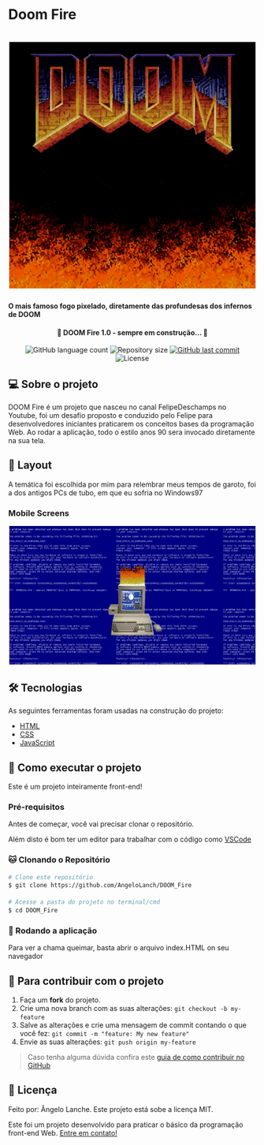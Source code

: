 # Doom Fire
<h1 align="center">
    <img alt="doomBanner" title="#doomBanner" src="./assets/doomBanner.jpg" width="500px" />
    <h4>O mais famoso fogo pixelado, diretamente das profundesas dos infernos de DOOM</h4>
</h1>

<h4 align="center"> 
	🚧 DOOM Fire 1.0 - sempre em construção... 🚧
</h4>

<p align="center">
  <img alt="GitHub language count" src="https://img.shields.io/github/languages/count/AngeloLanch/DOOM_Fire?color=%2304D361">

  <img alt="Repository size" src="https://img.shields.io/github/repo-size/angeloLanch/DOOM_Fire">
  
  <a href="https://github.com/AngeloLanch/DOOM_Fire/commits/master">
    <img alt="GitHub last commit" src="https://img.shields.io/github/last-commit/AngeloLanch/DOOM_Fire">
  </a>

  <img alt="License" src="https://img.shields.io/badge/license-MIT-brightgreen">
</p>


## 💻 Sobre o projeto

DOOM Fire é um projeto que nasceu no canal FelipeDeschamps no Youtube, foi um desafio proposto e conduzido pelo Felipe para desenvolvedores iniciantes praticarem os conceitos bases da programação Web.
Ao rodar a aplicação, todo o estilo anos 90 sera invocado diretamente na sua tela.

## 🎨 Layout

A temática foi escolhida por mim para relembrar meus tempos de garoto, foi a dos antigos PCs de tubo, em que eu sofria no Windows97

### Mobile Screens

<p align="center">
  <img alt="DOOM_Fire" title="#DOOM_Fire" src="./assets/rodando.png" width="500px">
</p>

## 🛠 Tecnologias

As seguintes ferramentas foram usadas na construção do projeto:
- [HTML][html]
- [CSS][css]
- [JavaScript][js]

## :calling: Como executar o projeto

Este é um projeto inteiramente front-end!

### Pré-requisitos

Antes de começar, você vai precisar clonar o repositório.

Além disto é bom ter um editor para trabalhar com o código como [VSCode][vscode]

### :cat: Clonando o Repositório

```bash
# Clone este repositório
$ git clone https://github.com/AngeloLanch/DOOM_Fire
            
# Acesse a pasta do projeto no terminal/cmd
$ cd DOOM_Fire

```

### :repeat: Rodando a aplicação

Para ver a chama queimar, basta abrir o arquivo index.HTML on seu navegador

## :raising_hand: Para contribuir com o projeto

1. Faça um **fork** do projeto.
2. Crie uma nova branch com as suas alterações: `git checkout -b my-feature`
3. Salve as alterações e crie uma mensagem de commit contando o que você fez: `git commit -m "feature: My new feature"`
4. Envie as suas alterações: `git push origin my-feature`
> Caso tenha alguma dúvida confira este [guia de como contribuir no GitHub](https://github.com/firstcontributions/first-contributions)

## 📝 Licença

Feito por: Ângelo Lanche.
Este projeto está sobe a licença MIT.

Este foi um projeto desenvolvido para praticar o básico da programação front-end Web.
[Entre em contato!](https://www.linkedin.com/in/AngeloLanch/)

[html]: https://html.spec.whatwg.org/multipage/
[css]: https://www.w3.org/Style/CSS/specs.en.html
[js]: https://developer.mozilla.org/pt-BR/docs/Web/JavaScript
[vscode]: https://code.visualstudio.com/
[vceditconfig]: https://marketplace.visualstudio.com/items?itemName=EditorConfig.EditorConfig
[license]: https://opensource.org/licenses/MIT